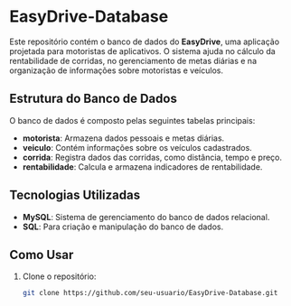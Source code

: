 # EasyDrive-Database

Este repositório contém o banco de dados do **EasyDrive**, uma aplicação projetada para motoristas de aplicativos. O sistema ajuda no cálculo da rentabilidade de corridas, no gerenciamento de metas diárias e na organização de informações sobre motoristas e veículos.

## Estrutura do Banco de Dados

O banco de dados é composto pelas seguintes tabelas principais:

- **motorista**: Armazena dados pessoais e metas diárias.
- **veiculo**: Contém informações sobre os veículos cadastrados.
- **corrida**: Registra dados das corridas, como distância, tempo e preço.
- **rentabilidade**: Calcula e armazena indicadores de rentabilidade.

## Tecnologias Utilizadas

- **MySQL**: Sistema de gerenciamento do banco de dados relacional.
- **SQL**: Para criação e manipulação do banco de dados.

## Como Usar

1. Clone o repositório:
   ```bash
   git clone https://github.com/seu-usuario/EasyDrive-Database.git
